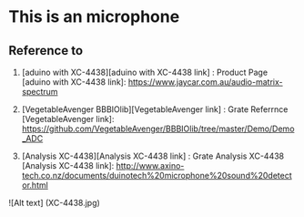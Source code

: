 This is an microphone
=============

Reference to
-------------

1. [aduino with XC-4438][aduino with XC-4438 link] : Product Page
[aduino with XC-4438 link]: https://www.jaycar.com.au/audio-matrix-spectrum 

2. [VegetableAvenger BBBIOlib][VegetableAvenger link] : Grate Referrnce
[VegetableAvenger link]: https://github.com/VegetableAvenger/BBBIOlib/tree/master/Demo/Demo_ADC

3. [Analysis XC-4438][Analysis XC-4438 link] : Grate Analysis XC-4438
[Analysis XC-4438 link]: http://www.axino-tech.co.nz/documents/duinotech%20microphone%20sound%20detector.html


![Alt text] (XC-4438.jpg)
